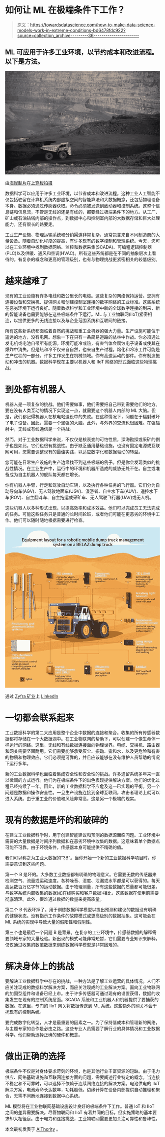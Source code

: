 # 如何让 ML 在极端条件下工作？

> 原文：<https://towardsdatascience.com/how-to-make-data-science-models-work-in-extreme-conditions-bd6478fdc922?source=collection_archive---------36----------------------->

## ML 可应用于许多工业环境，以节约成本和改进流程。以下是方法。

![](img/52d1047117b812271be8a2adaaf2093b.png)

由[海岸制片](https://www.shutterstock.com/g/Coast+Productions)在[上穿梭拍摄](https://www.shutterstock.com/image-photo/big-yellow-mining-truck-hauling-rock-1176092938)

数据科学可以应用于许多工业环境，以节省成本和改进流程。这种工业人工智能不仅包括驻留在计算机系统内部虚拟空间的智能算法和大数据概念，还包括物理设备本身。数据必须通过传感器获取。命令必须被发送到致动器和控制系统。这整个信息链和信息流，不管是无线的还是有线的，都要经过极端条件下的地方。从工厂、矿山或石油钻塔内部的操作点，到数据中心和控制室内部的大数据存储和巨大处理能力，还有很长的路要走。

工业生产设施、物理运输系统和分销渠道非常复杂，通常包含来自不同制造商的大量设备。随着自动化程度的提高，有许多现有的数字控制和管理系统。今天，您可以在工业环境中找到数据网络、监控和数据采集(SCADA)、可编程逻辑控制器(PLC)以及供暖、通风和空调(HVAC)。所有这些系统都是在不同的抽象层次上看待的。有复杂的概念和更高的管理级别，也有与物理挑战更紧密相关的较低级别。

# 越来越难了

现有的工业设施有许多电线和数公里长的电缆。这些复杂的网络保持运营。您拥有连接设备和交换机、提供网关和创建控制室连接的数字网络的工业标准。这些系统在恶劣环境下运行良好。随着数据科学和工业环境中新的全球数字连接的到来，新的智能设备也需要能够在这些极端条件下运行。ML 与工业物联网(IIoT)紧密相连，以提供更多的无线连接以及与企业范围系统和互联网的链接。

所有这些新系统都面临着自然的挑战和重工业机器的强大力量。生产设施可能位于遥远的地方，没有电网。想象一下在只有一条简易道路的丛林中作战。你必须通过发电机或电池自带所有能源。环境可能冷或热，有害气体会腐蚀电子设备或使其在爆炸中消失。但是热和冷不仅来自自然，也来自生产过程。熔化和冷冻工件可能是生产过程的一部分。许多工作发生在机械领域。你有高速运动的部件。你有制造振动和冲击的机器。数据科学现在主要以机器人和 IIoT 网络的形式面临这些物理挑战。

# 到处都有机器人

机器人是一项复杂的挑战。他们需要做事，他们需要把自己带到需要他们的地方。要在没有人类互动的情况下实现这一点，就需要这个机器人内部的 ML 大脑。但是，我们都记得机器人在核电站退役中的失败。在这种情况下，问题在于辐射破坏了电子设备。因此，需要一个坚强的大脑。此外，与外界的交流也很困难。在强辐射中，无线或有线通信是一个挑战。

然而，对于工业数据科学来说，不仅仅是核衰变的可怕性质，深海勘探或采矿的例子也是如此。它们也很有挑战性。由于缺乏通用基础设施，也没有固定电源或互联网可用，您需要调整现有的最佳实践，以适应数字化和数据驱动的转型。

您可能在日常生产设施的生产边缘找不到这些极端的例子。但是你会发现类似的挑战性情况。在工业生产中，运行中的环境和机器所造成的威胁无处不在。自主或准备成为自主机器人的舰队每天都在增长。

你有机器人手臂，行走和驾驶自动车辆，以及执行各种任务的飞行器。它们分为自动导向车(AGV)、无人驾驶地面车(UGV)、漫游者、自主水下车(AUV)、遥控水下车(ROV)、自主翻斗车、自主拖运或采矿车、无人驾驶飞行器(UAV)或无人机。

这些机器人以多种形式出现，以提高效率和成本效益。他们可以完成员工无法完成的任务。可能这些任务只是普通的长时间轮班，或者他们可能在更恶劣的环境中工作。他们可以随时随地根据需要进行检查。

![](img/144d9ca0c103972d3e7819dbfe7694a4.png)

通过 [Zyfra 矿业](https://www.linkedin.com/company/zyframining/)上 [LinkedIn](https://www.linkedin.com/posts/zyframining_zyframining-activity-6577923413812359168-_bfh/)

# 一切都会联系起来

工业数据科学的第二大应用是整个企业中数据的连接和聚合。收集的所有传感器数据都将存储在一个大数据湖中。在工业物联网的帮助下，可以创建一个像生命体一样运行的网络。这里，无线和有线数据连接面向物理世界。电缆、交换机、路由器和网关需要坚固耐用。它们需要能够承受灰尘、振动、雾和水，以及更危险和有害的物质和物理效应。它们必须是可靠的，并且应该能够在没有维护人员帮助的情况下运行多年。

新的工业数据科学也面临着集成安全性和安全性的挑战。许多遗留系统多年来一直以微调的方式运行。他们为在极端条件下的出色表现提供解决方案。他们的优化过程已经持续了一年。因此，新的工业数据科学不应危及这一已实现的平衡。另一个问题是数据和操作安全性。一旦生产设施连接到全球互联网，攻击者理论上就可以进入系统。由于重工业的价值和风险非常高，这是另一个极端的现实。

# 现有的数据是坏的和破碎的

在建立工业数据科学时，用于创建智能建议和预测的数据源面临问题。工业环境中需要的大量数据是时间序列数据和在恶劣环境中收集的数据。这意味着单个数据点可能不可靠。由于环境条件，传感器本身可能提供不精确的值。

我们可以称之为工业大数据的“3B”。当你开始一个新的工业数据科学项目时，你需要意识到这些问题。

第一个 B 是坏的。大多数工业数据都有明确的物理意义。它需要无数的传感器来检测空气、流量或运动速度。各种噪音、湿度、泄漏或水平都是可以获得的。每天高达数百万亿字节的运动数据。由于物理测量，所有这些数据的质量都可能很差。与数字系统内部收集的数据(如在线购买和客户数据)相比，这些数据在使用前需要彻底清理。此外，很难通过数据的数量来提高质量。

第二个 B 代表坏掉了。用于训练数据科学模型以提出预测和建议的数据没有明确的健康状态。没有指示工作条件的故障模式或更高级别的数据抽象。这可能会在 ML 系统的实现中导致大量的假阳性和假阴性。

第三个也是最后一个问题 B 是背景。在复杂的工业环境中，传感器数据的解释需要领域专家的大量经验。新出现的模式可能非常短暂，它们需要专业知识来解释。仅仅通过收集的数值数据来训练数据科学模型是非常困难的。

# 解决身体上的挑战

要解决工业数据科学中存在的挑战，一种方法是了解工业运营的具体情况。人们不应关注现成的数据科学解决方案，而应关注现成的工业解决方案。面向工业物联网的加固型组件和设备已经上市。由于许多传感器可通过现有的设置获得，数据的收集发生在现有的控制系统层面。SCADA 系统和工业机器人和机器提供了要捕获的数据。在这里，专门的 IIoT 网关将数据传送到 ML 系统。这些额外的网关不会干扰现有的控制系统。

要完成数字化转型，人才是最重要的因素之一。为了保持低成本和管理新的网络，与主题专家的合作是必由之路。这些专业人员需要了解行业的具体情况和工业数据科学。他们帮助选择正确的硬件和概念。

# 做出正确的选择

极端条件不仅是对身体要求苛刻的环境，也是其他行业丰富资源的短缺。由于电力供应、网络基础设施和互联网连接方面的问题，需要阐述行业特定的概念。当连接不稳定和不可靠时，可以选择不依赖于连续网络连接的解决方案。电池供电的 IIoT 解决方案，电池寿命长达数年，功耗超低。边缘计算在设备内部提供自动推理和聚合，无需不间断地连接到数据中心系统。

ML 模型将在工业物联网基础设施设计良好的极端条件下工作。普通 IoT 和 IIoT 之间的差异需要解决。尽管物联网和 IIoT 有着共同的目标，但实施策略的基本要求却大相径庭。由于电力和连接挑战，工业物联网需要更加关注可靠性和鲁棒性。

本文最初发表于 [AiThority](https://www.aithority.com/guest-authors/how-to-make-ai-work-in-extreme-conditions/) 。